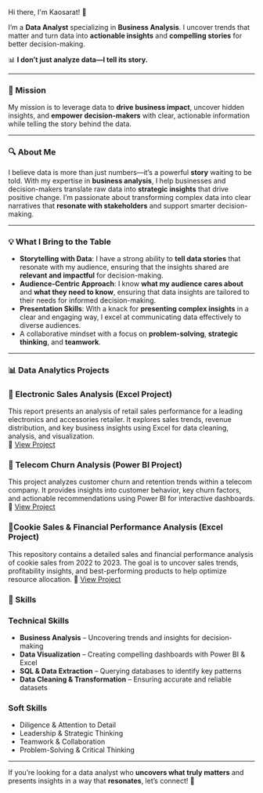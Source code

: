  Hi there, I'm Kaosarat! 👋  

I’m a **Data Analyst** specializing in **Business Analysis**. I uncover trends that matter and turn data into **actionable insights** and **compelling stories** for better decision-making.

📊 **I don’t just analyze data—I tell its story.**

---

### 🚀 Mission

My mission is to leverage data to **drive business impact**, uncover hidden insights, and **empower decision-makers** with clear, actionable information while telling the story behind the data.

---

### 🔍 About Me

I believe data is more than just numbers—it’s a powerful **story** waiting to be told. With my expertise in **business analysis**, I help businesses and decision-makers translate raw data into **strategic insights** that drive positive change. I’m passionate about transforming complex data into clear narratives that **resonate with stakeholders** and support smarter decision-making.

---

### 💡 What I Bring to the Table

- **Storytelling with Data**: I have a strong ability to **tell data stories** that resonate with my audience, ensuring that the insights shared are **relevant and impactful** for decision-making.
- **Audience-Centric Approach**: I know **what my audience cares about** and **what they need to know**, ensuring that data insights are tailored to their needs for informed decision-making.
- **Presentation Skills**: With a knack for **presenting complex insights** in a clear and engaging way, I excel at communicating data effectively to diverse audiences.
- A collaborative mindset with a focus on **problem-solving**, **strategic thinking**, and **teamwork**.

---

### 📊 Data Analytics Projects  

### 🔹 Electronic Sales Analysis (Excel Project)  
This report presents an analysis of retail sales performance for a leading electronics and accessories retailer. It explores sales trends, revenue distribution, and key business insights using Excel for data cleaning, analysis, and visualization.  
🔗 [View Project](https://github.com/Kaosarat10/Electronic-Company-Retail-Sales-Analysis)  

### 🔹 Telecom Churn Analysis (Power BI Project)  
This project analyzes customer churn and retention trends within a telecom company. It provides insights into customer behavior, key churn factors, and actionable recommendations using Power BI for interactive dashboards.  
🔗 [View Project](https://github.com/Kaosarat10/telecom-churn-analysis)  

### 🔹Cookie Sales & Financial Performance Analysis (Excel Project)
This repository contains a detailed sales and financial performance analysis of cookie sales from 2022 to 2023. The goal is to uncover sales trends, profitability insights, and best-performing products to help optimize resource allocation.
🔗  [View Project](https://github.com/Kaosarat10/Cookies-Sales-and-Financial-Performance-Analysis)


### 🚀 Skills

### **Technical Skills**  
- **Business Analysis** – Uncovering trends and insights for decision-making  
- **Data Visualization** – Creating compelling dashboards with Power BI & Excel  
- **SQL & Data Extraction** – Querying databases to identify key patterns  
- **Data Cleaning & Transformation** – Ensuring accurate and reliable datasets  

### **Soft Skills**  
- Diligence & Attention to Detail  
- Leadership & Strategic Thinking  
- Teamwork & Collaboration  
- Problem-Solving & Critical Thinking  

---

If you’re looking for a data analyst who **uncovers what truly matters** and presents insights in a way that **resonates**, let’s connect! 🚀




<!--
**Kaosarat10/Kaosarat10** is a ✨ _special_ ✨ repository because its `README.md` (this file) appears on your GitHub profile.

Here are some ideas to get you started:

- 🔭 I’m currently working on ...
- 🌱 I’m currently learning ...
- 👯 I’m looking to collaborate on ...
- 🤔 I’m looking for help with ...
- 💬 Ask me about ...
- 📫 How to reach me: ...
- 😄 Pronouns: ...
- ⚡ Fun fact: ...
-->
